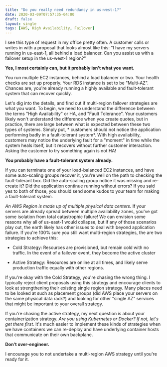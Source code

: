 ```yaml
---
title: "Do you really need redundancy in us-west-1?"
date: 2020-03-09T07:57:35-04:00
draft: false
layout: single
tags: [AWS, High Availability, Failover]
---
```


I see this type of request in my office pretty often.  A customer calls or writes in with a proposal that looks almost like this: "I have my servers running in us-east-1, all behind a load balancer. Can you assist us with a failover setup in the us-west-1 region?"

**Yes, I most certainly can, but it probably isn't what you want.**

You run multiple EC2 instances, behind a load balancer or two.  Your health checks are set up properly.  Your RDS instance is set to be "Multi-AZ". Chances are, you're already running a highly available and fault-tolerant system that can recover quickly. 

Let's dig into the details, and find out if multi-region failover strategies are what you want.  To begin, we need to understand the difference between the terms "High Availability" or HA, and "Fault Tolerance". Your customers likely won't understand the difference when you create quotes, but in practice, there are large between what is expected between these two types of systems. Simply put, * customers should not notice the application performing badly in a fault-tolerant system*.  With high availability, customers may notice the underlying fault for a "moment" in time while the system heals itself, but it recovers without further customer interaction. Asking the customer to try something again is not HA! 

**You probably have a fault-tolerant system already.**

If you can terminate one of your load-balanced EC2 instances, and have some auto-scaling groups recover it, you're well on the path to checking the fault-tolerant box. Did the auto-scaling group notice it was missing and re-create it?  Did the application continue running without errors? If you said yes to both of those, you should send some kudos to your team for making a fault-tolerant system. 

*An AWS Region is made up of multiple physical data centers.* If your servers are already spread between multiple availability zones, you've got some isolation from total catastrophic failure! We can envision some reasons why all of us-east-1 would collapse, but if any of those scenarios play out, the earth likely has other issues to deal with beyond application failure. If you're 100% sure you still want multi-region strategies, the are two strategies to achieve this:

- Cold Strategy: Resources are provisioned, but remain cold with no traffic. In the event of a failover event, they become the active cluster

- Active Strategy: Resources are online at all times, and likely serve production traffic equally with other regions.

If you're okay with the Cold Strategy, you're chasing the wrong thing. I typically reject client proposals using this strategy and encourage clients to look at strengthening their existing single region strategy. Many places need to be looked at such as placement groups (did AWS place your servers on the same physical data rack?) and looking for other "single AZ" services that might be important to your overall strategy. 

If you're chasing the active strategy, my next question is about your containerization strategy.  *Are you using Kubernetes or Docker?  If not, let's get there first.* It's much easier to implement these kinds of strategies when we have containers we can re-deploy and have underlying container hosts that communicate on their own backplane. 

**Don't over-engineer.**

I encourage you to not undertake a multi-region AWS strategy until you're ready for it.
